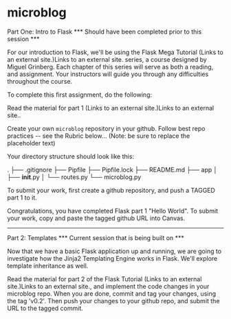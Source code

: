 # microblog

Part One: Intro to Flask
*** Should have been completed prior to this session ***

For our introduction to Flask, we'll be using the Flask Mega Tutorial (Links to an external site.)Links to an external site. series, a course designed by Miguel Grinberg.  Each chapter of this series will serve as both a reading, and assignment. Your instructors will guide you through any difficulties throughout the course.

To complete this first assignment, do the following:

Read the material for part 1 (Links to an external site.)Links to an external site..

Create your own `microblog` repository in your github. Follow best repo practices -- see the Rubric below... (Note: be sure to replace the placeholder text)

Your directory structure should look like this:

.
├── .gitignore
├── Pipfile
├── Pipfile.lock
├── README.md
├── app
│   ├── __init__.py
│   └── routes.py
└── microblog.py

To submit your work, first create a github repository, and push a TAGGED part 1 to it.  

Congratulations, you have completed Flask part 1 "Hello World".  To submit your work, copy and paste the tagged github URL into Canvas.  

------------------------------------------------------------------------------------	
Part 2: Templates 
*** Current session that is being built on ***

Now that we have a basic Flask application up and running, we are going to investigate how the Jinja2 Templating Engine works in Flask.  We'll explore template inheritance as well.

Read the material for part 2 of the Flask Tutorial (Links to an external site.)Links to an external site., and implement the code changes in your microblog repo.  When you are done, commit and tag your changes, using the tag 'v0.2'.  Then push your changes to your github repo, and submit the URL to the tagged commit.
